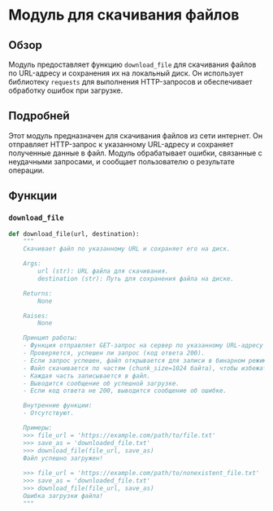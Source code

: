 # Модуль для скачивания файлов

## Обзор

Модуль предоставляет функцию `download_file` для скачивания файлов по URL-адресу и сохранения их на локальный диск. Он использует библиотеку `requests` для выполнения HTTP-запросов и обеспечивает обработку ошибок при загрузке.

## Подробней

Этот модуль предназначен для скачивания файлов из сети интернет. Он отправляет HTTP-запрос к указанному URL-адресу и сохраняет полученные данные в файл. Модуль обрабатывает ошибки, связанные с неудачными запросами, и сообщает пользователю о результате операции.

## Функции

### `download_file`

```python
def download_file(url, destination):
    """
    Скачивает файл по указанному URL и сохраняет его на диск.

    Args:
        url (str): URL файла для скачивания.
        destination (str): Путь для сохранения файла на диске.

    Returns:
        None

    Raises:
        None

    Принцип работы:
    - Функция отправляет GET-запрос на сервер по указанному URL-адресу с параметром `stream=True` для потоковой загрузки файла.
    - Проверяется, успешен ли запрос (код ответа 200).
    - Если запрос успешен, файл открывается для записи в бинарном режиме.
    - Файл скачивается по частям (chunk_size=1024 байта), чтобы избежать проблем с памятью при больших файлах.
    - Каждая часть записывается в файл.
    - Выводится сообщение об успешной загрузке.
    - Если код ответа не 200, выводится сообщение об ошибке.

    Внутренние функции:
    - Отсутствуют.

    Примеры:
    >>> file_url = 'https://example.com/path/to/file.txt'
    >>> save_as = 'downloaded_file.txt'
    >>> download_file(file_url, save_as)
    Файл успешно загружен!
    
    >>> file_url = 'https://example.com/path/to/nonexistent_file.txt'
    >>> save_as = 'downloaded_file.txt'
    >>> download_file(file_url, save_as)
    Ошибка загрузки файла!
    """